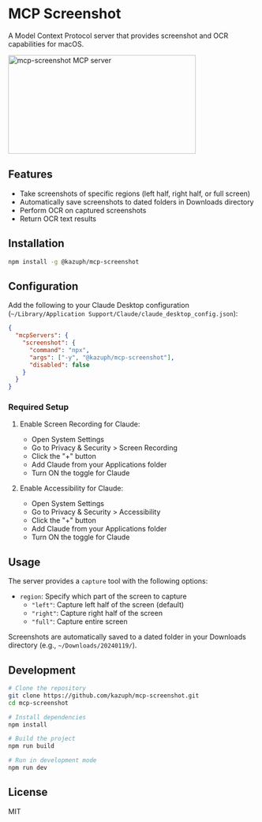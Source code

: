 # MCP Screenshot

A Model Context Protocol server that provides screenshot and OCR capabilities for macOS.

<a href="https://glama.ai/mcp/servers/vcnmmaejv8"><img width="380" height="200" src="https://glama.ai/mcp/servers/vcnmmaejv8/badge" alt="mcp-screenshot MCP server" /></a>

## Features

- Take screenshots of specific regions (left half, right half, or full screen)
- Automatically save screenshots to dated folders in Downloads directory
- Perform OCR on captured screenshots
- Return OCR text results

## Installation

```bash
npm install -g @kazuph/mcp-screenshot
```

## Configuration

Add the following to your Claude Desktop configuration (`~/Library/Application Support/Claude/claude_desktop_config.json`):

```json
{
  "mcpServers": {
    "screenshot": {
      "command": "npx",
      "args": ["-y", "@kazuph/mcp-screenshot"],
      "disabled": false
    }
  }
}
```

### Required Setup

1. Enable Screen Recording for Claude:
   - Open System Settings
   - Go to Privacy & Security > Screen Recording
   - Click the "+" button
   - Add Claude from your Applications folder
   - Turn ON the toggle for Claude

2. Enable Accessibility for Claude:
   - Open System Settings
   - Go to Privacy & Security > Accessibility
   - Click the "+" button
   - Add Claude from your Applications folder
   - Turn ON the toggle for Claude

## Usage

The server provides a `capture` tool with the following options:

- `region`: Specify which part of the screen to capture
  - `"left"`: Capture left half of the screen (default)
  - `"right"`: Capture right half of the screen
  - `"full"`: Capture entire screen

Screenshots are automatically saved to a dated folder in your Downloads directory (e.g., `~/Downloads/20240119/`).

## Development

```bash
# Clone the repository
git clone https://github.com/kazuph/mcp-screenshot.git
cd mcp-screenshot

# Install dependencies
npm install

# Build the project
npm run build

# Run in development mode
npm run dev
```

## License

MIT
